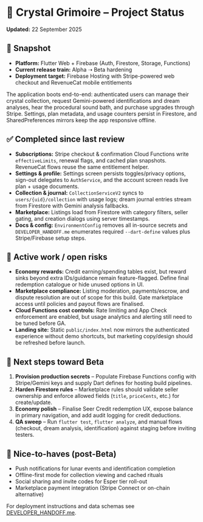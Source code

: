 # 🔮 Crystal Grimoire – Project Status

**Updated:** 22 September 2025

## 📌 Snapshot
- **Platform:** Flutter Web + Firebase (Auth, Firestore, Storage, Functions)
- **Current release train:** Alpha ➝ Beta hardening
- **Deployment target:** Firebase Hosting with Stripe-powered web checkout and RevenueCat mobile entitlements

The application boots end-to-end: authenticated users can manage their crystal collection, request Gemini-powered identifications and dream analyses, hear the procedural sound bath, and purchase upgrades through Stripe. Settings, plan metadata, and usage counters persist in Firestore, and SharedPreferences mirrors keep the app responsive offline.

## ✅ Completed since last review
- **Subscriptions:** Stripe checkout & confirmation Cloud Functions write `effectiveLimits`, renewal flags, and cached plan snapshots. RevenueCat flows reuse the same entitlement helper.
- **Settings & profile:** Settings screen persists toggles/privacy options, sign-out delegates to `AuthService`, and the account screen reads live plan + usage documents.
- **Collection & journal:** `CollectionServiceV2` syncs to `users/{uid}/collection` with usage logs; dream journal entries stream from Firestore with Gemini analysis fallbacks.
- **Marketplace:** Listings load from Firestore with category filters, seller gating, and creation dialogs using server timestamps.
- **Docs & config:** `EnvironmentConfig` removes all in-source secrets and `DEVELOPER_HANDOFF.me` enumerates required `--dart-define` values plus Stripe/Firebase setup steps.

## 🚧 Active work / open risks
- **Economy rewards:** Credit earning/spending tables exist, but reward sinks beyond extra IDs/guidance remain feature-flagged. Define final redemption catalogue or hide unused options in UI.
- **Marketplace compliance:** Listing moderation, payments/escrow, and dispute resolution are out of scope for this build. Gate marketplace access until policies and payout flows are finalised.
- **Cloud Functions cost controls:** Rate limiting and App Check enforcement are enabled, but usage analytics and alerting still need to be tuned before GA.
- **Landing site:** Static `public/index.html` now mirrors the authenticated experience without demo shortcuts, but marketing copy/design should be refreshed before launch.

## 🎯 Next steps toward Beta
1. **Provision production secrets** – Populate Firebase Functions config with Stripe/Gemini keys and supply Dart defines for hosting build pipelines.
2. **Harden Firestore rules** – Marketplace rules should validate seller ownership and enforce allowed fields (`title`, `priceCents`, etc.) for create/update.
3. **Economy polish** – Finalise Seer Credit redemption UX, expose balance in primary navigation, and add audit logging for credit deductions.
4. **QA sweep** – Run `flutter test`, `flutter analyze`, and manual flows (checkout, dream analysis, identification) against staging before inviting testers.

## 🔭 Nice-to-haves (post-Beta)
- Push notifications for lunar events and identification completion
- Offline-first mode for collection viewing and cached rituals
- Social sharing and invite codes for Esper tier roll-out
- Marketplace payment integration (Stripe Connect or on-chain alternative)

For deployment instructions and data schemas see [DEVELOPER_HANDOFF.me](DEVELOPER_HANDOFF.me).
